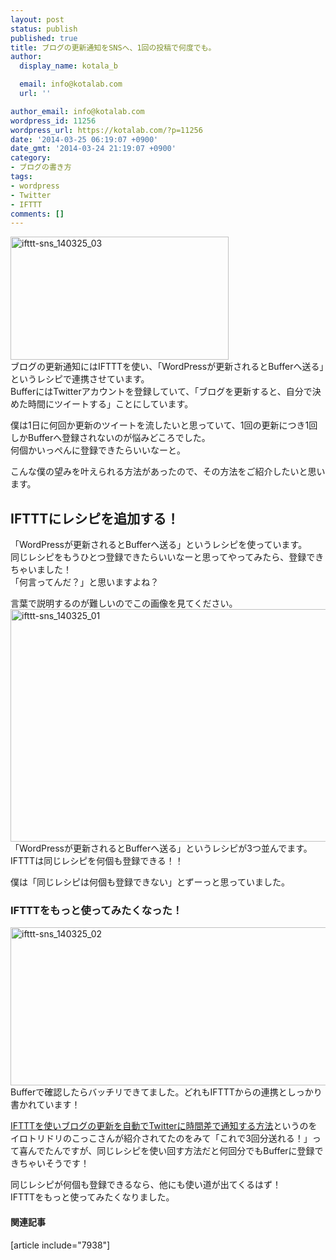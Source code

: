 ```yaml
---
layout: post
status: publish
published: true
title: ブログの更新通知をSNSへ、1回の投稿で何度でも。
author:
  display_name: kotala_b

  email: info@kotalab.com
  url: ''

author_email: info@kotalab.com
wordpress_id: 11256
wordpress_url: https://kotalab.com/?p=11256
date: '2014-03-25 06:19:07 +0900'
date_gmt: '2014-03-24 21:19:07 +0900'
category:
- ブログの書き方
tags:
- wordpress
- Twitter
- IFTTT
comments: []
---
```

<p><img src="https://kotalab.com/wp-content/uploads/ifttt-sns_140325_03.jpg" alt="ifttt-sns_140325_03" width="349" height="197" class="alignnone size-full wp-image-11260" /><br />
ブログの更新通知にはIFTTTを使い、「WordPressが更新されるとBufferへ送る」というレシピで連携させています。<br />
BufferにはTwitterアカウントを登録していて、「ブログを更新すると、自分で決めた時間にツイートする」ことにしています。</p>
<p>僕は1日に何回か更新のツイートを流したいと思っていて、1回の更新につき1回しかBufferへ登録されないのが悩みどころでした。<br />
何個かいっぺんに登録できたらいいなーと。</p>
<p>こんな僕の望みを叶えられる方法があったので、その方法をご紹介したいと思います。<br />
</p>
<!--more-->
<h2>IFTTTにレシピを追加する！</h2>
<p>「WordPressが更新されるとBufferへ送る」というレシピを使っています。<br />
同じレシピをもうひとつ登録できたらいいなーと思ってやってみたら、登録できちゃいました！<br />
「何言ってんだ？」と思いますよね？</p>
<p>言葉で説明するのが難しいのでこの画像を見てください。<br />
<img src="https://kotalab.com/wp-content/uploads/ifttt-sns_140325_01-546x372.png" alt="ifttt-sns_140325_01" width="546" height="372" class="alignnone size-large wp-image-11257" /><br />
「WordPressが更新されるとBufferへ送る」というレシピが3つ並んでます。<br />
IFTTTは同じレシピを何個も登録できる！！</p>
<p><span class="b">僕は「同じレシピは何個も登録できない」とずーっと思っていました。</span></p>
<h3>IFTTTをもっと使ってみたくなった！</h3>
<p><img src="https://kotalab.com/wp-content/uploads/ifttt-sns_140325_02-546x253.png" alt="ifttt-sns_140325_02" width="546" height="253" class="alignnone size-large wp-image-11258" /><br />
Bufferで確認したらバッチリできてました。どれもIFTTTからの連携としっかり書かれています！</p>
<p><a href="http://iro-toridori.net/20140210/ifttt-buffer-autotweet/" target="_blank">IFTTTを使いブログの更新を自動でTwitterに時間差で通知する方法</a>というのをイロトリドリのこっこさんが紹介されてたのをみて「これで3回分送れる！」って喜んでたんですが、<span class="b">同じレシピを使い回す方法だと何回分でもBufferに登録できちゃいそう</span>です！</p>
<p>同じレシピが何個も登録できるなら、他にも使い道が出てくるはず！<br />
IFTTTをもっと使ってみたくなりました。</p>
<h4 class="rel">関連記事</h4>
<p>[article include="7938"]</p>
